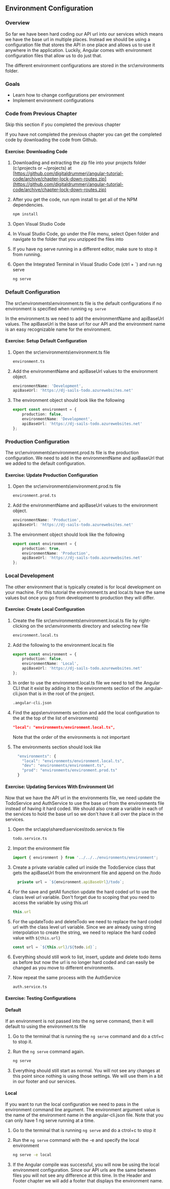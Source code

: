 ## Environment Configuration

### Overview

So far we have been hard coding our API url into our services which means we have the base url in multiple places.  Instead we should be using a configuration file that stores the API in one place and allows us to use it anywhere in the application.  Luckily, Angular comes with environment configuration files that allow us to do just that.

The different environment configurations are stored in the src\environments folder.

### Goals

* Learn how to change configurations per environment
* Implement environment configurations

### Code from Previous Chapter

<div class="alert alert-danger" role="alert">Skip this section if you completed the previous chapter</div>

If you have not completed the previous chapter you can get the completed code by downloading the code from Github.

<h4 class="exercise-start">
    <b>Exercise</b>: Downloading Code
</h4>

1. Downloading and extracting the zip file into your projects folder (c:\projects or ~/projects) at [https://github.com/digitaldrummerj/angular-tutorial-code/archive/chapter-lock-down-routes.zip](https://github.com/digitaldrummerj/angular-tutorial-code/archive/chapter-lock-down-routes.zip)
1. After you get the code, run npm install to get all of the NPM dependencies.

    ```bash
    npm install
    ```

1. Open Visual Studio Code
1. In Visual Studio Code, go under the File menu, select Open folder and navigate to the folder that you unzipped the files into
1. If you have ng serve running in a different editor, make sure to stop it from running.
1. Open the Integrated Terminal in Visual Studio Code (ctrl + `)  and run ng serve

    ```bash
    ng serve
    ```

<div class="exercise-end"></div>

### Default Configuration

The src\environments\environment.ts file is the default configurations if no environment is specified when running `ng serve`

In the environment.ts we need to add the environmentName and apiBaseUrl values.  The apiBaseUrl is the  base url for our API and the environment name is an easy recognizable name for the environment.

<h4 class="exercise-start">
    <b>Exercise</b>: Setup Default Configuration
</h4>

1. Open the src\environments\environment.ts file

    ```bash
    environment.ts
    ```

1. Add the environmentName and apiBaseUrl values to the environment object.

    ```TypeScript
    environmentName: 'Development',
    apiBaseUrl: 'https://dj-sails-todo.azurewebsites.net'
    ```
1. The environment object should look like the following

    ```TypeScript
    export const environment = {
        production: false,
        environmentName: 'Development',
        apiBaseUrl: 'https://dj-sails-todo.azurewebsites.net'
    };
    ```

<div class="exercise-end"></div>

### Production Configuration

The src\environments\environment.prod.ts file is the production configuration.  We need to add in the environmentName and apiBaseUrl that we added to the default configuration.

<h4 class="exercise-start">
    <b>Exercise</b>: Update Production Configuration
</h4>

1. Open the src\environments\environment.prod.ts file

    ```bash
    environment.prod.ts
    ```

1. Add the environmentName and apiBaseUrl values to the environment object.

    ```TypeScript
    environmentName: 'Production',
    apiBaseUrl: 'https://dj-sails-todo.azurewebsites.net'
    ```
1. The environment object should look like the following

    ```TypeScript
    export const environment = {
        production: true,
        environmentName: 'Production',
        apiBaseUrl: 'https://dj-sails-todo.azurewebsites.net'
    };
    ```

<div class="exercise-end"></div>

### Local Development

The other environment that is typically created is for local development on your machine.  For this tutorial the environment.ts and local.ts have the same values but once you go from development to production they will differ.

<h4 class="exercise-start">
    <b>Exercise</b>: Create Local Configuration
</h4>

1. Create the file src\environments\environment.local.ts file by right-clicking on the src\environments directory and selecting new file

    ```bash
    environment.local.ts
    ```

1. Add the following to the environment.local.ts file

    ```TypeScript
    export const environment = {
        production: false,
        environmentName: 'Local',
        apiBaseUrl: 'https://dj-sails-todo.azurewebsites.net'
    };
    ```

1. In order to use the environment.local.ts file we need to tell the Angular CLI that it exist by adding it to the environments section of the .angular-cli.json that is in the root of the project.

    ```bash
    .angular-cli.json
    ```

1. Find the apps\environments section and add the local configuration to the at the top of the list of environments)

    ```json
    "local": "environments/environment.local.ts",
    ```

    <div class="alert alert-info" role="alert">Note that the order of the environments is not important</div>

1. The environments section should look like

    ```TypeScript
      "environments": {
        "local": "environments/environment.local.ts",
        "dev": "environments/environment.ts",
        "prod": "environments/environment.prod.ts"
      }
      ```

<div class="exercise-end"></div>

<h4 class="exercise-start">
    <b>Exercise</b>: Updating Services With Environment Url
</h4>

Now that we have the API url in the environments file, we need update the TodoService and AuthService to use the base url from the environments file instead of having it hard coded.  We should also create a variable in each of the services to hold the base url so we don't have it all over the place in the services.

1. Open the src\app\shared\services\todo.service.ts file

    ```bash
    todo.service.ts
    ```

1. Import the environment file

    ```TypeScript
    import { environment } from '../../../environments/environment';
    ```

1. Create a private variable called url inside the TodoService class that gets the apiBaseUrl from the environment file and append on the /todo

    ```TypeScript
      private url = `${environment.apiBaseUrl}/todo`;
    ```

1. For the save and getAll function update the hard coded url to use the class level url variable.  Don't forget due to scoping that you need to access the variable by using this.url

    ```TypeScript
    this.url
    ```

1. For the updateTodo and deleteTodo we need to replace the hard coded url with the class level url variable.  Since we are already using string interpolation to create the string, we need to replace the hard coded value with `${this.url}`

    ```TypeScript
    const url = `${this.url}/${todo.id}`;
    ```

1. Everything should still work to list, insert, update and delete todo items as before but now the url is no longer hard coded and can easily be changed as you move to different environments.

1. Now repeat the same process with the AuthService

    ```bash
    auth.service.ts
    ```

<div class="exercise-end"></div>

<h4 class="exercise-start">
    <b>Exercise</b>: Testing Configurations
</h4>

#### Default

If an environment is not passed into the ng serve command, then it will default to using the environment.ts file

1. Go to the terminal that is running the `ng serve` command and do a ctrl+c to stop it.
1. Run the `ng serve` command again.

    ```bash
    ng serve
    ```

1. Everything should still start as normal.  You will not see any changes at this point since nothing is using those settings.  We will use them in a bit in our footer and our services.

#### Local

If you want to run the local configuration we need to pass in the environment command line argument.  The environment argument value is the name of the environment name in the angular-cli.json file.  Note that you can only have 1 ng serve running at a time.

1. Go to the terminal that is running `ng serve` and do a ctrol+c to stop it
1. Run the `ng serve` command with the -e and specify the local environment

    ```bash
    ng serve -e local
    ```

1. If the Angular compile was successful, you will now be using the local environment configuration. Since our API urls are the same between files you will not see any difference at this time.  In the Header and Footer chapter we will add a footer that displays the environment name.

<div class="exercise-end"></div>
